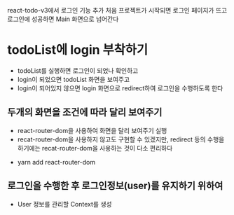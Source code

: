 react-todo-v3에서 로그인 기능 추가
처음 프로젝트가 시작되면 로그인 페이지가 뜨고 로그인에 성공하면 Main 화면으로 넘어간다

# todoList에 login 부착하기

- todoList를 실행하면 로그인이 되었나 확인하고
- login이 되었으면 todoList 화면을 보여주고
- login이 되어있지 않으면 login 화면으로 redirect하여 로그인을 수행하도록 한다

## 두개의 화면을 조건에 따라 달리 보여주기

- react-router-dom을 사용하여 화면을 달리 보여주기 실행
- recat-router-dom을 사용하지 않고도 구현할 수 있겠지만, redirect 등의 수행을 하기에는 recat-router-dom을 사용하는 것이 다소 편리하다

* yarn add react-router-dom

## 로그인을 수행한 후 로그인정보(user)를 유지하기 위하여

- User 정보를 관리할 Context를 생성
